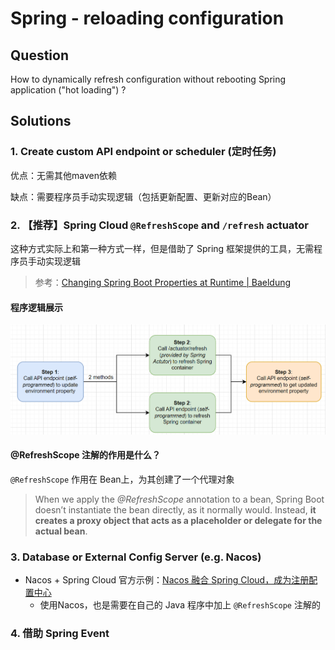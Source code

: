 # Spring - reloading configuration
## Question

How to dynamically refresh configuration without rebooting Spring application ("hot loading") ?



## Solutions

### 1. Create custom API endpoint or scheduler (定时任务)

优点：无需其他maven依赖

缺点：需要程序员手动实现逻辑（包括更新配置、更新对应的Bean）



### 2. 【推荐】Spring Cloud `@RefreshScope` and `/refresh` actuator

这种方式实际上和第一种方式一样，但是借助了 Spring 框架提供的工具，无需程序员手动实现逻辑

> 参考：[Changing Spring Boot Properties at Runtime | Baeldung](https://www.baeldung.com/spring-boot-properties-dynamic-update)



#### 程序逻辑展示

<img src="../images/spring_refresh_0.png" style="zoom:60%;" />



#### @RefreshScope 注解的作用是什么？

`@RefreshScope` 作用在 Bean上，为其创建了一个代理对象

> When we apply the *@RefreshScope* annotation to a bean, Spring Boot doesn’t instantiate the bean directly, as it normally would. Instead, **it creates a proxy object that acts as a placeholder or delegate for the actual bean**.



### 3. Database or External Config Server (e.g. Nacos)

* Nacos + Spring Cloud 官方示例：[Nacos 融合 Spring Cloud，成为注册配置中心](https://nacos.io/zh-cn/docs/v2/ecology/use-nacos-with-spring-cloud.html)
  * 使用Nacos，也是需要在自己的 Java 程序中加上 `@RefreshScope` 注解的



### 4. 借助 Spring Event









